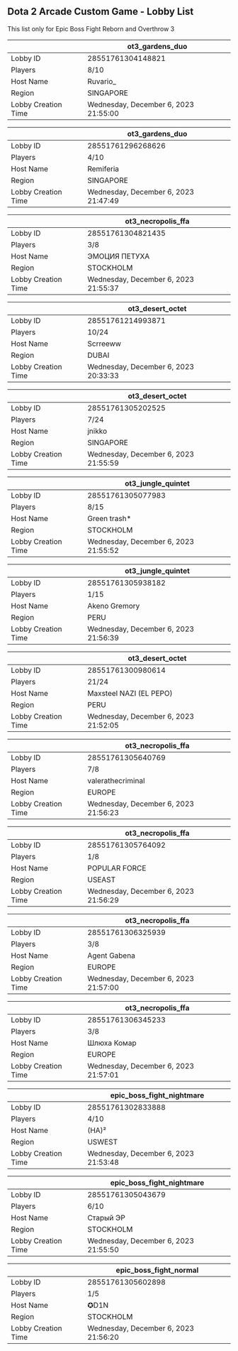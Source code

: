 ## Dota 2 Arcade Custom Game - Lobby List

This list only for Epic Boss Fight Reborn and Overthrow 3

|  | ot3_gardens_duo |
| ------ | ------ |
| Lobby ID | 28551761304148821 |
| Players | 8/10 |
| Host Name | Ruvario_ |
| Region | SINGAPORE |
| Lobby Creation Time | Wednesday, December 6, 2023 21:55:00 |


|  | ot3_gardens_duo |
| ------ | ------ |
| Lobby ID | 28551761296268626 |
| Players | 4/10 |
| Host Name | Remiferia |
| Region | SINGAPORE |
| Lobby Creation Time | Wednesday, December 6, 2023 21:47:49 |


|  | ot3_necropolis_ffa |
| ------ | ------ |
| Lobby ID | 28551761304821435 |
| Players | 3/8 |
| Host Name | ЭМОЦИЯ ПЕТУХА |
| Region | STOCKHOLM |
| Lobby Creation Time | Wednesday, December 6, 2023 21:55:37 |


|  | ot3_desert_octet |
| ------ | ------ |
| Lobby ID | 28551761214993871 |
| Players | 10/24 |
| Host Name | Scrreeww |
| Region | DUBAI |
| Lobby Creation Time | Wednesday, December 6, 2023 20:33:33 |


|  | ot3_desert_octet |
| ------ | ------ |
| Lobby ID | 28551761305202525 |
| Players | 7/24 |
| Host Name | jnikko |
| Region | SINGAPORE |
| Lobby Creation Time | Wednesday, December 6, 2023 21:55:59 |


|  | ot3_jungle_quintet |
| ------ | ------ |
| Lobby ID | 28551761305077983 |
| Players | 8/15 |
| Host Name | Green trash* |
| Region | STOCKHOLM |
| Lobby Creation Time | Wednesday, December 6, 2023 21:55:52 |


|  | ot3_jungle_quintet |
| ------ | ------ |
| Lobby ID | 28551761305938182 |
| Players | 1/15 |
| Host Name | Akeno Gremory |
| Region | PERU |
| Lobby Creation Time | Wednesday, December 6, 2023 21:56:39 |


|  | ot3_desert_octet |
| ------ | ------ |
| Lobby ID | 28551761300980614 |
| Players | 21/24 |
| Host Name | Maxsteel NAZI (EL PEPO) |
| Region | PERU |
| Lobby Creation Time | Wednesday, December 6, 2023 21:52:05 |


|  | ot3_necropolis_ffa |
| ------ | ------ |
| Lobby ID | 28551761305640769 |
| Players | 7/8 |
| Host Name | valerathecriminal |
| Region | EUROPE |
| Lobby Creation Time | Wednesday, December 6, 2023 21:56:23 |


|  | ot3_necropolis_ffa |
| ------ | ------ |
| Lobby ID | 28551761305764092 |
| Players | 1/8 |
| Host Name | POPULAR FORCE |
| Region | USEAST |
| Lobby Creation Time | Wednesday, December 6, 2023 21:56:29 |


|  | ot3_necropolis_ffa |
| ------ | ------ |
| Lobby ID | 28551761306325939 |
| Players | 3/8 |
| Host Name | Agent Gabena |
| Region | EUROPE |
| Lobby Creation Time | Wednesday, December 6, 2023 21:57:00 |


|  | ot3_necropolis_ffa |
| ------ | ------ |
| Lobby ID | 28551761306345233 |
| Players | 3/8 |
| Host Name | Шлюха Комар |
| Region | EUROPE |
| Lobby Creation Time | Wednesday, December 6, 2023 21:57:01 |


|  | epic_boss_fight_nightmare |
| ------ | ------ |
| Lobby ID | 28551761302833888 |
| Players | 4/10 |
| Host Name | (HA)² |
| Region | USWEST |
| Lobby Creation Time | Wednesday, December 6, 2023 21:53:48 |


|  | epic_boss_fight_nightmare |
| ------ | ------ |
| Lobby ID | 28551761305043679 |
| Players | 6/10 |
| Host Name | Старый ЭР |
| Region | STOCKHOLM |
| Lobby Creation Time | Wednesday, December 6, 2023 21:55:50 |


|  | epic_boss_fight_normal |
| ------ | ------ |
| Lobby ID | 28551761305602898 |
| Players | 1/5 |
| Host Name | ✪D1N |
| Region | STOCKHOLM |
| Lobby Creation Time | Wednesday, December 6, 2023 21:56:20 |



